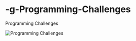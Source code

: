 # -g-Programming-Challenges
Programming Challenges

![Programming Challenges](https://user-images.githubusercontent.com/60773676/162798267-2f5a21fc-ddaf-4abe-9508-e56f3c0884a0.jpg)


